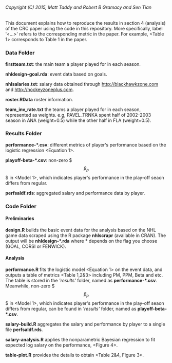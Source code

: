 ###### Copyright (C) 2015, Matt Taddy and Robert B Gramacy and Sen Tian

This document explains how to reproduce the results in section 4 (analysis) of the CRC paper using the code in this repository. More specifically, label '<...>' refers to the corresponding metric in the paper. For example, \<Table 1\> corresponds to Table 1 in the paper.

### Data Folder
**firstteam.txt**: the main team a player played for in each season.

**nhldesign-goal.rda**: event data based on goals.

**nhlsalaries.txt**: salary data obtained through <http://blackhawkzone.com> and <http://hockeyzoneplus.com>.

**roster.RData** roster information. 

**team_inv_rate.txt** the teams a player played for in each season, represented as weights. e.g, PAVEL_TRNKA spent half of 2002-2003 season in ANA (weight=0.5) while the other half in FLA (weight=0.5).

### Results Folder
**performance-\*.csv**: different metrics of player's performance based on the logistic regression \<Equation 1\>. 

**playoff-beta-\*.csv**: non-zero $$$\beta_p$$$ in \<Model 1\>, which indicates player's performance in the play-off seaon differs from regular.

**perfsaldf.rds**: aggregated salary and performance data by player.

### Code Folder
#### Preliminaries
**design.R** builds the basic event data for the analysis based on the NHL game data scraped using the R package **nhlscrapr** (available in CRAN). The output will be **nhldesign-\*.rda** where * depends on the flag you choose (GOAL, CORSI or FENWICK). 

#### Analysis
**performance.R** fits the logistic model \<Equation 1\> on the event data, and outputs a table of metrics \<Table 1,2&3\> including PM, PPM, Beta and etc. The table is stored in the *'results'* folder, named as **performance-\*.csv**. Meanwhile, non-zero $$$\beta_p$$$ in \<Model 1\>, which indicates player's performance in the play-off seaon differs from regular, can be found in *'results'* folder, named as **playoff-beta-\*.csv**.

**salary-build.R** aggregates the salary and performance by player to a single file **perfsaldf.rds**.

**salary-analysis.R** applies the nonparametric Bayesian regression to fit expected log salary on the performance, \<Figure 4\>. 

**table-plot.R** provides the details to obtain \<Table 2&4, Figure 3\>.


